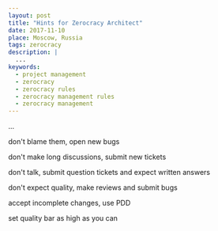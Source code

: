 ```yaml
---
layout: post
title: "Hints for Zerocracy Architect"
date: 2017-11-10
place: Moscow, Russia
tags: zerocracy
description: |
  ...
keywords:
  - project management
  - zerocracy
  - zerocracy rules
  - zerocracy management rules
  - zerocracy management
---
```


...

<!--more-->

don't blame them, open new bugs

don't make long discussions, submit new tickets

don't talk, submit question tickets and expect written answers

don't expect quality, make reviews and submit bugs

accept incomplete changes, use PDD

set quality bar as high as you can


